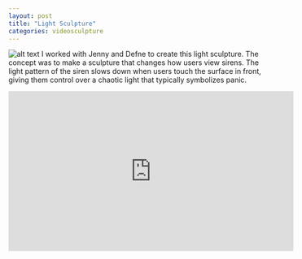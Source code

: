 ```yaml
---
layout: post
title: "Light Sculpture"
categories: videosculpture
---
```


![alt text](https://github.com/jirrian/jirrian.github.io/blob/master/images/videosculpture/light.jpg?raw=true)
I worked with Jenny and Defne to create this light sculpture. The concept was to make a sculpture that changes how users view sirens. The light pattern of the siren slows down when users touch the surface in front, giving them control over a chaotic light that typically symbolizes panic.

<iframe width="560" height="315" src="https://www.youtube.com/embed/viUZgilBfIw" frameborder="0" allow="accelerometer; autoplay; encrypted-media; gyroscope; picture-in-picture" allowfullscreen></iframe>
